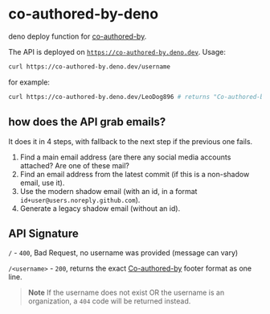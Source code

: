 # co-authored-by-deno

deno deploy function for [co-authored-by](https://github.com/LeoDog896/co-authored-by).

The API is deployed on [`https://co-authored-by.deno.dev`](https://co-authored-by.deno.dev). Usage:

```bash
curl https://co-authored-by.deno.dev/username
```

for example:

```bash
curl https://co-authored-by.deno.dev/LeoDog896 # returns "Co-authored-by: Tristan F. <LeoDog896@hotmail.com>"
```

## how does the API grab emails?

It does it in 4 steps, with fallback to the next step if the previous one fails.

1. Find a main email address (are there any social media accounts attached? Are
   one of these mail?
2. Find an email address from the latest commit (if this is a non-shadow email,
   use it).
3. Use the modern shadow email (with an id, in a format
   `id+user@users.noreply.github.com`).
4. Generate a legacy shadow email (without an id).

## API Signature

`/` - `400`, Bad Request, no username was provided (message can vary)

`/<username>` - `200`, returns the exact [Co-authored-by](https://docs.github.com/en/pull-requests/committing-changes-to-your-project/creating-and-editing-commits/creating-a-commit-with-multiple-authors) footer format as one line.

> **Note**
> If the username does not exist OR the username is an organization, a `404` code will be returned instead.
